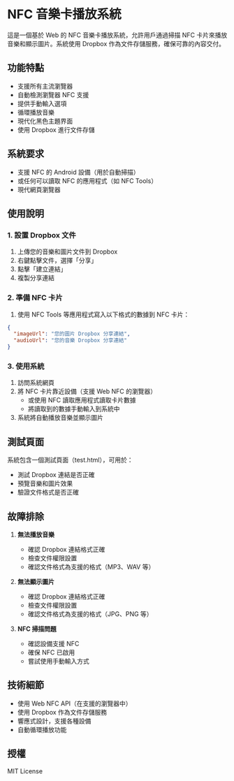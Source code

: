 # NFC 音樂卡播放系統

這是一個基於 Web 的 NFC 音樂卡播放系統，允許用戶通過掃描 NFC 卡片來播放音樂和顯示圖片。系統使用 Dropbox 作為文件存儲服務，確保可靠的內容交付。

## 功能特點

- 支援所有主流瀏覽器
- 自動檢測瀏覽器 NFC 支援
- 提供手動輸入選項
- 循環播放音樂
- 現代化黑色主題界面
- 使用 Dropbox 進行文件存儲

## 系統要求

- 支援 NFC 的 Android 設備（用於自動掃描）
- 或任何可以讀取 NFC 的應用程式（如 NFC Tools）
- 現代網頁瀏覽器

## 使用說明

### 1. 設置 Dropbox 文件

1. 上傳您的音樂和圖片文件到 Dropbox
2. 右鍵點擊文件，選擇「分享」
3. 點擊「建立連結」
4. 複製分享連結

### 2. 準備 NFC 卡片

1. 使用 NFC Tools 等應用程式寫入以下格式的數據到 NFC 卡片：
```json
{
  "imageUrl": "您的圖片 Dropbox 分享連結",
  "audioUrl": "您的音樂 Dropbox 分享連結"
}
```

### 3. 使用系統

1. 訪問系統網頁
2. 將 NFC 卡片靠近設備（支援 Web NFC 的瀏覽器）
   - 或使用 NFC 讀取應用程式讀取卡片數據
   - 將讀取到的數據手動輸入到系統中
3. 系統將自動播放音樂並顯示圖片

## 測試頁面

系統包含一個測試頁面（test.html），可用於：
- 測試 Dropbox 連結是否正確
- 預覽音樂和圖片效果
- 驗證文件格式是否正確

## 故障排除

1. **無法播放音樂**
   - 確認 Dropbox 連結格式正確
   - 檢查文件權限設置
   - 確認文件格式為支援的格式（MP3、WAV 等）

2. **無法顯示圖片**
   - 確認 Dropbox 連結格式正確
   - 檢查文件權限設置
   - 確認文件格式為支援的格式（JPG、PNG 等）

3. **NFC 掃描問題**
   - 確認設備支援 NFC
   - 確保 NFC 已啟用
   - 嘗試使用手動輸入方式

## 技術細節

- 使用 Web NFC API（在支援的瀏覽器中）
- 使用 Dropbox 作為文件存儲服務
- 響應式設計，支援各種設備
- 自動循環播放功能

## 授權

MIT License 
